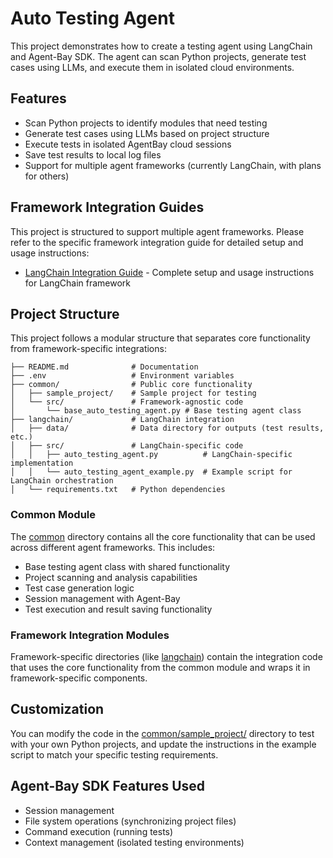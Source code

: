 # Auto Testing Agent

This project demonstrates how to create a testing agent using LangChain and Agent-Bay SDK. The agent can scan Python projects, generate test cases using LLMs, and execute them in isolated cloud environments.

## Features

- Scan Python projects to identify modules that need testing
- Generate test cases using LLMs based on project structure
- Execute tests in isolated AgentBay cloud sessions
- Save test results to local log files
- Support for multiple agent frameworks (currently LangChain, with plans for others)

## Framework Integration Guides

This project is structured to support multiple agent frameworks. Please refer to the specific framework integration guide for detailed setup and usage instructions:

- [LangChain Integration Guide](./langchain/README.md) - Complete setup and usage instructions for LangChain framework

## Project Structure

This project follows a modular structure that separates core functionality from framework-specific integrations:

```
├── README.md              # Documentation
├── .env                   # Environment variables
├── common/                # Public core functionality
│   ├── sample_project/    # Sample project for testing
│   └── src/               # Framework-agnostic code
│       └── base_auto_testing_agent.py # Base testing agent class
├── langchain/             # LangChain integration
│   ├── data/              # Data directory for outputs (test results, etc.)
│   ├── src/               # LangChain-specific code
│   │   ├── auto_testing_agent.py          # LangChain-specific implementation
│   │   └── auto_testing_agent_example.py  # Example script for LangChain orchestration
│   └── requirements.txt   # Python dependencies
```

### Common Module

The [common](./common/) directory contains all the core functionality that can be used across different agent frameworks. This includes:

- Base testing agent class with shared functionality
- Project scanning and analysis capabilities
- Test case generation logic
- Session management with Agent-Bay
- Test execution and result saving functionality

### Framework Integration Modules

Framework-specific directories (like [langchain](./langchain/)) contain the integration code that uses the core functionality from the common module and wraps it in framework-specific components.

## Customization

You can modify the code in the [common/sample_project/](./common/sample_project/) directory to test with your own Python projects, and update the instructions in the example script to match your specific testing requirements.

## Agent-Bay SDK Features Used

- Session management
- File system operations (synchronizing project files)
- Command execution (running tests)
- Context management (isolated testing environments)